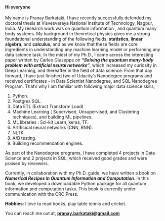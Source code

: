 #### Hi everyone


My name is Pranay Barkataki, I have recently successfully defended my doctoral thesis at Visvesvaraya National Institute of Technology, Nagpur, India. 
My research work was on quantum information , and quantum many body systems. My background in theoretical physics gives me a strong foundational understanding 
of the following fields, **statistics**, **linear algebra**, and **calculus**, and as we know that these fields are core ingredients in understanding any machine
learning model or performing any data science task. In the midst of my Ph.D., I came across the interesting paper written by Carleo Giuseppe on 
***“Solving the quantum many-body problem with artificial neural networks”***, which increased my curiosity in Deep Learning, and thereafter in the field of 
data science. From that day forward, I have just finished two of Udacity’s Nanodegree programs and received certificates - in Data Scientist Nanodegree, 
and SQL Nanodegree Program. That’s why I am familiar with following major data science skills,
 1. Python.
 2. Postgres SQL.
 3. Data ETL (Extract Transform Load)
 4. Machine Learning ( Supervised, Unsupervised, and Clustering techniques), and building ML pipelines.
 5. ML libraries : Sci-kit Learn, keras, TF.
 6. Artificical neural networks (CNN, RNN).
 7. NLTK.
 8. A/B testing.
 9. Building recommendation engines. 
 
As part of the Nanodegree programs, I have completed 4 projects in Data Science and 2 projects in SQL, which received good grades and were praised by reviewers.

Currently, in collaboration with my Ph.D. guide, we have written a book on ***Numerical Recipes in Quantum Information and Computation***. In this book, we
developed a downloadable Python package for all quantum information and computation tasks. This book is currently under communication with the CRC Press.

**Hobbies**: I love to read books, play table tennis and cricket.

You can reach me out at, **pranay.barkataki@gmail.com**
